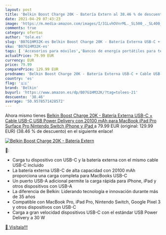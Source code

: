 ```yaml
---
layout: post
title: 'Belkin Boost Charge 20K - Batería Extern al 38.46 % de descuento'
date: 2021-04-29 07:43:23
image: 'https://m.media-amazon.com/images/I/31LvhOVnrML._SL500_._SL400_.jpg'
comments: true
category: ofertas
author: 'tole.es'
slug: 'B07G1HM32K-es Belkin Boost Charge 20K - Batería Externa USB-C + Cable...'
sku: 'B07G1HM32K-es'
tags: [ 'Accesorios para móviles','Bancos de energía portátiles para teléfonos móviles','Cargadores para móviles','Comunicación móvil y accesorios','Electrónica','belkin','ipad','iphone', ]
actualPrice: 79.99 EUR
currency: EUR
price: 79.99
comparePrice: 129.99 EUR
prodname: 'Belkin Boost Charge 20K - Batería Externa USB-C + Cable USB-C  USB Power Delivery con 20100 mAh para MacBook  iPad Pro  Surface Pro  Nintendo Switch  iPhone y iPad '
country: 'es'
flag: '🇪🇸'
brand: 'Belkin'
buyurl: 'https://www.amazon.es/dp/B07G1HM32K/?tag=tolees-21'
descuento: '38.46'
average: '50.9578571428572'
---
```


Ahora mismo tienes [Belkin Boost Charge 20K - Batería Externa USB-C + Cable USB-C  USB Power Delivery con 20100 mAh para MacBook  iPad Pro  Surface Pro  Nintendo Switch  iPhone y iPad ](https://www.amazon.es/dp/B07G1HM32K/?tag=tolees-21) a 79.99 EUR (original: 129.99 EUR) (38.46 %  de descuento) en el siguiente enlace!

[![Belkin Boost Charge 20K - Batería Extern](https://m.media-amazon.com/images/I/31LvhOVnrML._SL500_._SL400_.jpg)](https://www.amazon.es/dp/B07G1HM32K/?tag=tolees-21)

🔎:

- Carga tu dispositivo con USB-C y la batería externa con el mismo cable USB-C incluido
- La batería externa USB-C de alta capacidad con 20100 mAh proporciona una carga completa para MacBooks USB-C
- Un puerto USB-A adicional permite la carga rápida para iPhone, iPad y otros dispositivos con USB-A
- La diferencia de Belkin: Liderando tecnología e innovación durante más de 35 años
- Compatible con MacBook Pro, iPad Pro, Nintendo Switch, Google Pixel 3 y otros dispositivos con USB-C
- Carga a gran velocidad dispositivos USB-C con el estándar USB Power Delivery a 30 W

[🛒 Visítala!!!](https://www.amazon.es/dp/B07G1HM32K/?tag=tolees-21)
